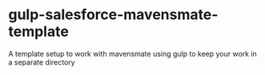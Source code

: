 # gulp-salesforce-mavensmate-template
A template setup to work with mavensmate using gulp to keep your work in a separate directory
